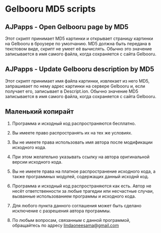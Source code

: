# Gelbooru MD5 scripts

## AJPapps - Open Gelbooru page by MD5

Этот скрипт принимает MD5 картинки и открывает страницу картинки на Gelbooru в броузере по умолчанию. MD5 должна быть передана в текстовом виде, скрипт не умеет её вычислять. Обычно это значение записывается в имя самого файла, когда сохраняется с сайта Gelbooru.

## AJPapps - Update Gelbooru description by MD5

Этот скрипт принимает имя файла картинки, извлекает из него MD5, запрашивает по нему адрес картинки на сервере Gelbooru и, если получает его, записывает в Descript.ion. Обычно значение MD5 записывается в имя самого файла, когда сохраняется с сайта Gelbooru.

## Маленький копирайт

1. Программа и исходный код распространяются бесплатно.

2. Вы имеете право распространять их на тех же условиях.

3. Вы не имеете права использовать имя автора после модификации исходного кода.

4. При этом желательно указывать ссылку на автора оригинальной версии исходного кода.

5. Вы не имеете права на платное распространение исходного кода, а также программных модулей, содержащих данный исходнй код.

6. Программа и исходный код распространяются как есть. Автор не несёт ответственности за любые трагедии или несчастные случаи, вызванные использованием программы и исходного кода.

7. Для любого пункта данного соглашения может быть сделано исключение с разрешения автора программы.

8. По любым вопросам, связанным с данной программой, обращайтесь по адресу lindaoneesama@gmail.com
